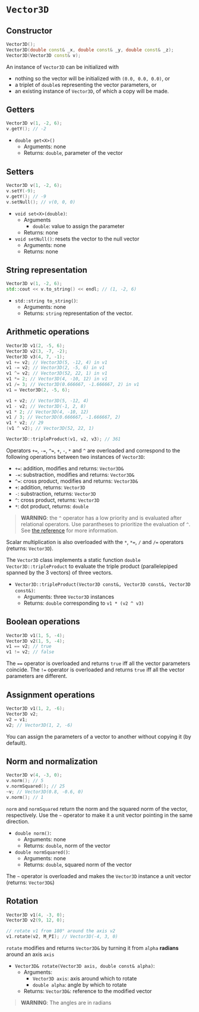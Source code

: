 # `Vector3D`

## Constructor

```cpp
Vector3D();
Vector3D(double const& _x, double const& _y, double const& _z);
Vector3D(Vector3D const& v);
```

An instance of `Vector3D` can be initialized with

- nothing so the vector will be initialized with `(0.0, 0.0, 0.0)`, or
- a triplet of `double`s representing the vector parameters, or
- an existing instance of `Vector3D`, of which a copy will be made.

## Getters

```cpp
Vector3D v(1, -2, 6);
v.getY(); // -2
```

- `double get<X>()`
	- Arguments: none
	- Returns: `double`, parameter of the vector

## Setters

```cpp
Vector3D v(1, -2, 6);
v.setY(-9);
v.getY(); // -9
v.setNull(); // v(0, 0, 0)
```

- `void set<X>(double)`:
	- Arguments
		- `double`: value to assign the parameter
	- Returns: none
- `void setNull()`: resets the vector to the null vector
	- Arguments: none
	- Returns: none

## String representation

```cpp
Vector3D v(1, -2, 6);
std::cout << v.to_string() << endl; // (1, -2, 6)
```

- `std::string to_string()`:
	- Arguments: none
	- Returns: `string` representation of the vector.

## Arithmetic operations

```cpp
Vector3D v1(2, -5, 6);
Vector3D v2(3, -7, -2);
Vector3D v3(4, 7, -1);
v1 += v2; // Vector3D(5, -12, 4) in v1
v1 -= v2; // Vector3D(2, -5, 6) in v1
v1 ^= v2; // Vector3D(52, 22, 1) in v1
v1 *= 2; // Vector3D(4, -10, 12) in v1
v1 /= 3; // Vector3D(0.666667, -1.666667, 2) in v1
v1 = Vector3D(2, -5, 6);

v1 + v2; // Vector3D(5, -12, 4)
v1 - v2; // Vector3D(-1, 2, 8)
v1 * 2; // Vector3D(4, -10, 12)
v1 / 3; // Vector3D(0.666667, -1.666667, 2)
v1 * v2; // 29
(v1 ^ v2); // Vector3D(52, 22, 1)

Vector3D::tripleProduct(v1, v2, v3); // 361
```

Operators `+=`, `-=`, `^=`, `+`, `-`, `*` and `^` are overloaded and correspond to the following operations between two instances of `Vector3D`:

- `+=`: addition, 		modifies and returns: `Vector3D&`
- `-=`: substraction, 	modifies and returns: `Vector3D&`
- `^=`: cross product, 	modifies and returns: `Vector3D&`
- `+`: addition, 		returns: `Vector3D`
- `-`: substraction, 	returns: `Vector3D`
- `^`: cross product, 	returns: `Vector3D`
- `*`: dot product, 	returns: `double`

> __WARNING__: the `^` operator has a low priority and is evaluated after relational operators. Use parantheses to prioritize the evaluation of `^`. See [the reference](https://en.cppreference.com/w/cpp/language/operator_precedence) for more information.

Scalar multiplication is also overloaded with the `*`, `*=`, `/` and `/=` operators (returns: `Vector3D`).

The `Vector3D` class implements a static function `double Vector3D::tripleProduct` to evaluate the triple product (parallelepiped spanned by the 3 vectors) of three vectors.

- `Vector3D::tripleProduct(Vector3D const&, Vector3D const&, Vector3D const&)`:
	- Arguments: three `Vector3D` instances
	- Returns: `double` corresponding to `v1 * (v2 ^ v3)`

## Boolean operations

```cpp
Vector3D v1(1, 5, -4);
Vector3D v2(1, 5, -4);
v1 == v2; // true
v1 != v2; // false
```

The `==` operator is overloaded and returns `true` iff all the vector parameters coincide.
The `!=` operator is overloaded and returns `true` iff all the vector parameters are different.

## Assignment operations

```cpp
Vector3D v1(1, 2, -6);
Vector3D v2;
v2 = v1;
v2; // Vector3D(1, 2, -6)
```

You can assign the parameters of a vector to another without copying it (by default).

## Norm and normalization

```cpp
Vector3D v(4, -3, 0);
v.norm(); // 5
v.normSquared(); // 25
~v; // Vector3D(0.8, -0.6, 0)
v.norm(); // 1
```

`norm` and `normSquared` return the norm and the squared norm of the vector, respectively. Use the `~` operator to make it a unit vector pointing in the same direction.

- `double norm()`:
	- Arguments: none
	- Returns: `double`, norm of the vector
- `double normSquared()`:
	- Arguments: none
	- Returns: `double`, squared norm of the vector

The `~` operator is overloaded and makes the `Vector3D` instance a unit vector (returns: `Vector3D&`)

## Rotation

```cpp
Vector3D v1(4, -3, 0);
Vector3D v2(9, 12, 0);

// rotate v1 from 180° around the axis v2
v1.rotate(v2, M_PI); // Vector3D(-4, 3, 0)
```

`rotate` modifies and returns `Vector3D&` by turning it from `alpha` **radians** around an axis `axis`

- `Vector3D& rotate(Vector3D axis, double const& alpha)`:
	- Arguments:
		- `Vector3D axis`: axis around which to rotate
		- `double alpha`: angle by which to rotate
	- Returns: `Vector3D&`: reference to the modified vector

> __WARNING__: The angles are in radians
